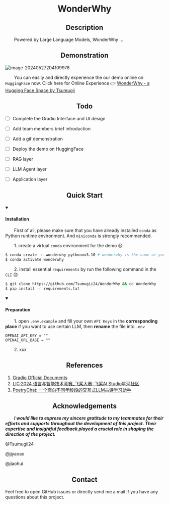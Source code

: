 <div align="center"><h1>WonderWhy</h1></div>

</div>

<div align="center"><h2>Description</h2></div>

&emsp;&emsp;Powered by Large Language Models, WonderWhy ...



</div>

<div align="center"><h2>Demonstration</h2></div>

![image-20240527204109978](https://cdn.jsdelivr.net/gh/Tsumugii24/Typora-images@main/images/2024%2F05%2F27%2F11a70d1277ce384a55da2cc89ae83bd5-image-20240527204109978-71c0aa.png)

&emsp;&emsp;You can easily and directly experience the our demo online on `HuggingFace` now. Click here for Online Experience 👉 [WonderWhy - a Hugging Face Space by Tsumugii](https://huggingface.co/spaces/Tsumugii/WonderWhy)

</div>

<div align="center"><h2>Todo</h2></div>

- [ ] Complete the Gradio Interface and UI design
- [ ] Add team members brief introduction
- [ ] Add a gif demonstration
- [ ] Deploy the demo on HuggingFace
- [ ] RAG layer
- [ ] LLM Agent layer
- [ ] Application layer





</div>

<div align="center"><h2>Quick Start</h2></div>

<details open>
    <summary><h4>Installation</h4></summary>


&emsp;&emsp;First of all, please make sure that you have already installed `conda` as Python runtime environment. And `miniconda` is strongly recommended.

&emsp;&emsp;1. create a virtual `conda` environment for the demo 😆

```bash
$ conda create -n wonderwhy python==3.10 # wonderwhy is the name of your environment
$ conda activate wonderwhy
```

&emsp;&emsp;2. Install essential `requirements` by run the following command in the `CLI` 😊

```bash
$ git clone https://github.com/Tsumugii24/WonderWhy && cd WonderWhy
$ pip install -r requirements.txt
```

<details open>
    <summary><h4>Preparation</h4></summary>


&emsp;&emsp;1. open `.env.example` and fill your own `API Keys` in the **corresponding place** if you want to use certain LLM, then **rename** the file into `.env`

```
OPENAI_API_KEY = ""
OPENAI_URL_BASE = ""
```

&emsp;&emsp;2. xxx









</div>

<div align="center"><h2>References</h2></div>

1. [Gradio Official Documents](https://www.gradio.app/)
2. [LIC·2024 语言与智能技术竞赛_飞桨大赛-飞桨AI Studio星河社区](https://aistudio.baidu.com/competition/detail/1171/0/introduction)
3. [PoetryChat: 一个面向不同年龄段的交互式LLM古诗学习助手](https://github.com/Antony-Zhang/PoetryChat)





</div>

<div align="center"><h2>Acknowledgements</h2></div>

&emsp;&emsp;***I would like to express my sincere gratitude to my teammates  for their efforts and supports throughout the development of this project. Their expertise and insightful feedback played a crucial role in shaping the direction of the project.***

@Tsumugii24

@jjyaoao

@jiaohui





</div>

<div align="center"><h2>Contact</h2></div>

Feel free to open GitHub issues or directly send me a mail if you have any questions about this project. 

